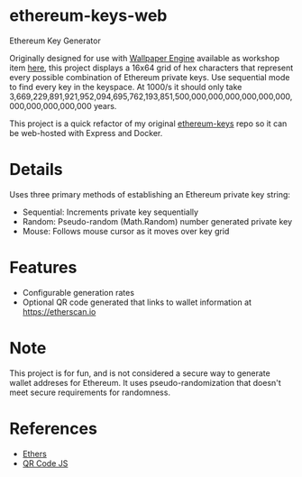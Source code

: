 # ethereum-keys-web
Ethereum Key Generator

Originally designed for use with [Wallpaper Engine](https://store.steampowered.com/app/431960/Wallpaper_Engine/) available as workshop item [here](https://steamcommunity.com/sharedfiles/filedetails/?id=2575289669&searchtext=ethereum+keys), this project displays a 16x64 grid of hex characters that represent every possible combination of Ethereum private keys. Use sequential mode to find every key in the keyspace. At 1000/s it should only take 3,669,229,891,921,952,094,695,762,193,851,500,000,000,000,000,000,000,000,000,000,000,000 years.

This project is a quick refactor of my original [ethereum-keys](https://github.com/pioneer898/ethereum-keys) repo so it can be web-hosted with Express and Docker.

# Details
Uses three primary methods of establishing an Ethereum private key string:
* Sequential: Increments private key sequentially
* Random: Pseudo-random (Math.Random) number generated private key
* Mouse: Follows mouse cursor as it moves over key grid

# Features
* Configurable generation rates
* Optional QR code generated that links to wallet information at https://etherscan.io

# Note
This project is for fun, and is not considered a secure way to generate wallet addreses for Ethereum. It uses pseudo-randomization that doesn't meet secure requirements for randomness.

# References
* [Ethers](https://github.com/ethers-io/ethers.js)
* [QR Code JS](https://github.com/davidshimjs/qrcodejs)